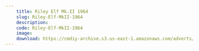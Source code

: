 ```yaml
---
    title: Riley Elf Mk.II 1964
    slug: Riley-Elf-MkII-1964
    description:
    code: Riley-Elf-MkII-1964
    image:
    download: https://cmdiy-archive.s3.us-east-1.amazonaws.com/adverts/documents/Riley+Elf+Mk.II+1964.pdf
---
```

<!-- Content of the page -->

##
        